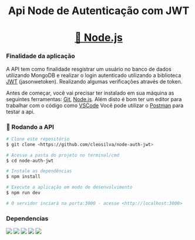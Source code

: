<h1 align = "center">Api Node de Autenticação com JWT</h1>
<h1 align="center">
    <a href="https://nodejs.org/en/">🔗 Node.js</a>
</h1>

### Finalidade da aplicação
A API tem como finalidade resgistrar um usuário no banco de dados utilizando MongoDB e realizar o login autenticado utilizando a biblioteca [JWT](https://www.npmjs.com/package/jsonwebtoken) (jasonwetoken). Realizando algumas verificações através de token.

Antes de começar, você vai precisar ter instalado em sua máquina as seguintes ferramentas:
[Git](https://git-scm.com), [Node.js](https://nodejs.org/en/). 
Além disto é bom ter um editor para trabalhar com o código como [VSCode](https://code.visualstudio.com/)
Você pode utilizar o [Postman](https://www.postman.com/downloads/) para testar a api.

### 🎲 Rodando a API

```bash
# Clone este repositório
$ git clone <https://github.com/cleosilva/node-auth-jwt>

# Acesse a pasta do projeto no terminal/cmd
$ cd node-auth-jwt

# Instale as dependências
$ npm install

# Execute a aplicação em modo de desenvolvimento
$ npm run dev

# O servidor inciará na porta:3000 - acesse <http://localhost:3000>
```
### Dependencias
<img src="https://img.shields.io/badge/express-v4.18.1-blue"/> <img src="https://img.shields.io/badge/dotenv-v16.0.1-green"/> <img src="https://img.shields.io/badge/bcrypt-v5.0.1-brightgreen"/> <img src="https://img.shields.io/badge/jsonwebtoken-v8.5.1-yellow"/> <img src="https://img.shields.io/badge/mongoose-v6.5.2-orange"/>
